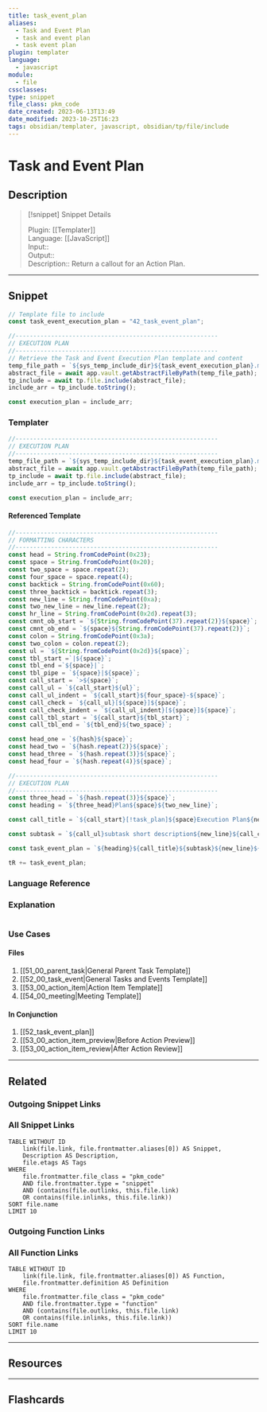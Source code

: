 ```yaml
---
title: task_event_plan
aliases:
  - Task and Event Plan
  - task and event plan
  - task event plan
plugin: templater
language:
  - javascript
module:
  - file
cssclasses:
type: snippet
file_class: pkm_code
date_created: 2023-06-13T13:49
date_modified: 2023-10-25T16:23
tags: obsidian/templater, javascript, obsidian/tp/file/include
---
```

# Task and Event Plan

## Description

> [!snippet] Snippet Details
>  
> Plugin: [[Templater]]  
> Language: [[JavaScript]]  
> Input::  
> Output::  
> Description:: Return a callout for an Action Plan.

---

## Snippet

<!-- Add the full code including explanatory comments  -->

```javascript
// Template file to include
const task_event_execution_plan = "42_task_event_plan";

//---------------------------------------------------------  
// EXECUTION PLAN
//---------------------------------------------------------
// Retrieve the Task and Event Execution Plan template and content
temp_file_path = `${sys_temp_include_dir}${task_event_execution_plan}.md`;
abstract_file = await app.vault.getAbstractFileByPath(temp_file_path);
tp_include = await tp.file.include(abstract_file);
include_arr = tp_include.toString();

const execution_plan = include_arr;
```

### Templater

<!-- Add the full code excluding explanatory comments  -->

```javascript
//---------------------------------------------------------  
// EXECUTION PLAN
//---------------------------------------------------------
temp_file_path = `${sys_temp_include_dir}${task_event_execution_plan}.md`;
abstract_file = await app.vault.getAbstractFileByPath(temp_file_path);
tp_include = await tp.file.include(abstract_file);
include_arr = tp_include.toString();

const execution_plan = include_arr;
```

#### Referenced Template

<!-- If applicable, add the referenced template  -->

```javascript
//---------------------------------------------------------
// FORMATTING CHARACTERS
//---------------------------------------------------------
const head = String.fromCodePoint(0x23);
const space = String.fromCodePoint(0x20);
const two_space = space.repeat(2);
const four_space = space.repeat(4);
const backtick = String.fromCodePoint(0x60);
const three_backtick = backtick.repeat(3);
const new_line = String.fromCodePoint(0xa);
const two_new_line = new_line.repeat(2);
const hr_line = String.fromCodePoint(0x2d).repeat(3);
const cmnt_ob_start = `${String.fromCodePoint(37).repeat(2)}${space}`;
const cmnt_ob_end = `${space}${String.fromCodePoint(37).repeat(2)}`;
const colon = String.fromCodePoint(0x3a);
const two_colon = colon.repeat(2);
const ul = `${String.fromCodePoint(0x2d)}${space}`;
const tbl_start =`|${space}`;
const tbl_end =`${space}|`;
const tbl_pipe = `${space}|${space}`;
const call_start = `>${space}`;
const call_ul = `${call_start}${ul}`;
const call_ul_indent = `${call_start}${four_space}-${space}`;
const call_check = `${call_ul}[${space}]${space}`;
const call_check_indent = `${call_ul_indent}[${space}]${space}`;
const call_tbl_start = `${call_start}${tbl_start}`;
const call_tbl_end = `${tbl_end}${two_space}`;

const head_one = `${hash}${space}`;
const head_two = `${hash.repeat(2)}${space}`;
const head_three = `${hash.repeat(3)}${space}`;
const head_four = `${hash.repeat(4)}${space}`;

//---------------------------------------------------------  
// EXECUTION PLAN
//--------------------------------------------------------- 
const three_head = `${hash.repeat(3)}${space}`;
const heading = `${three_head}Plan${space}${two_new_line}`;

const call_title = `${call_start}[!task_plan]${space}Execution Plan${new_line}${call_start}${new_line}${call_start}What is the detailed execution plan?${new_line}${call_start}${new_line}`;

const subtask = `${call_ul}subtask short description${new_line}${call_check_indent}subtask`;

const task_event_plan = `${heading}${call_title}${subtask}${new_line}${subtask}${new_line}${subtask}${new_line}${subtask}`;

tR += task_event_plan;
```

### Language Reference

<!-- Recreate the code with links to files  -->

### Explanation

```javascript

```

### Use Cases

#### Files

<!-- Files containing the snippet  -->

1. [[51_00_parent_task|General Parent Task Template]]
2. [[52_00_task_event|General Tasks and Events Template]]
3. [[53_00_action_item|Action Item Template]]
4. [[54_00_meeting|Meeting Template]]

#### In Conjunction

<!-- Snippets used together with this snippet  -->

1. [[52_task_event_plan]]
2. [[53_00_action_item_preview|Before Action Preview]]
3. [[53_00_action_item_review|After Action Review]]

---

## Related

### Outgoing Snippet Links

<!-- Link related snippet here -->

### All Snippet Links

<!-- Query limit 10  -->

```dataview
TABLE WITHOUT ID
	link(file.link, file.frontmatter.aliases[0]) AS Snippet,
	Description AS Description,
	file.etags AS Tags
WHERE 
	file.frontmatter.file_class = "pkm_code"
	AND file.frontmatter.type = "snippet"
	AND (contains(file.outlinks, this.file.link)
	OR contains(file.inlinks, this.file.link))
SORT file.name
LIMIT 10
```

### Outgoing Function Links

<!-- Link related functions here -->

### All Function Links

<!-- Query limit 10  -->

```dataview
TABLE WITHOUT ID
	link(file.link, file.frontmatter.aliases[0]) AS Function,
	file.frontmatter.definition AS Definition
WHERE 
	file.frontmatter.file_class = "pkm_code"
	AND file.frontmatter.type = "function"
	AND (contains(file.outlinks, this.file.link)
	OR contains(file.inlinks, this.file.link))
SORT file.name
LIMIT 10
```

---

## Resources

---

## Flashcards
